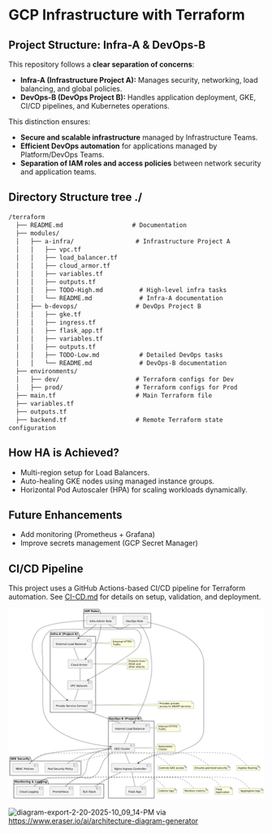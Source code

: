 # GCP Infrastructure with Terraform

## Project Structure: Infra-A & DevOps-B

This repository follows a **clear separation of concerns**:

- **Infra-A (Infrastructure Project A):** Manages security, networking, load balancing, and global policies.
- **DevOps-B (DevOps Project B):** Handles application deployment, GKE, CI/CD pipelines, and Kubernetes operations.

This distinction ensures:
- **Secure and scalable infrastructure** managed by Infrastructure Teams.  
- **Efficient DevOps automation** for applications managed by Platform/DevOps Teams.  
- **Separation of IAM roles and access policies** between network security and application teams.

## Directory Structure tree ./
```
/terraform
  ├── README.md                   # Documentation
  ├── modules/
  │   ├── a-infra/                 # Infrastructure Project A
  │   │   ├── vpc.tf
  │   │   ├── load_balancer.tf
  │   │   ├── cloud_armor.tf
  │   │   ├── variables.tf
  │   │   ├── outputs.tf
  │   │   ├── TODO-High.md          # High-level infra tasks
  │   │   └── README.md             # Infra-A documentation
  │   ├── b-devops/                # DevOps Project B
  │   │   ├── gke.tf
  │   │   ├── ingress.tf
  │   │   ├── flask_app.tf
  │   │   ├── variables.tf
  │   │   ├── outputs.tf
  │   │   ├── TODO-Low.md           # Detailed DevOps tasks
  │   │   └── README.md             # DevOps-B documentation
  ├── environments/
  │   ├── dev/                     # Terraform configs for Dev
  │   ├── prod/                    # Terraform configs for Prod
  ├── main.tf                      # Main Terraform file
  ├── variables.tf
  ├── outputs.tf
  ├── backend.tf                   # Remote Terraform state configuration
```

## How HA is Achieved?
- Multi-region setup for Load Balancers.
- Auto-healing GKE nodes using managed instance groups.
- Horizontal Pod Autoscaler (HPA) for scaling workloads dynamically.

## Future Enhancements
- Add monitoring (Prometheus + Grafana)
- Improve secrets management (GCP Secret Manager)

## CI/CD Pipeline
This project uses a GitHub Actions-based CI/CD pipeline for Terraform automation.
See [CI-CD.md](./CI-CD.md) for details on setup, validation, and deployment.

![Architecture Diagram](architecure-enterprice/architecture.png)

![diagram-export-2-20-2025-10_09_14-PM](https://github.com/user-attachments/assets/35c38beb-477f-4794-b565-939ee401d8b3)
via https://www.eraser.io/ai/architecture-diagram-generator

